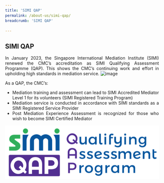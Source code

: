 ```yaml
---
title: 'SIMI QAP'
permalink: /about-us/simi-qap/
breadcrumb: 'SIMI QAP'

---
```



## SIMI QAP

<p style="text-align: justify">In January 2023, the Singapore International Mediation Institute (SIMI) renewed the CMC’s accreditation as SIMI Qualifying Assessment Programme (QAP). This shows the CMC’s continuing work and effort in upholding high standards in mediation service. 
<img width="2052" alt="image" src="https://user-images.githubusercontent.com/109506880/221125992-55898868-61aa-4941-be9f-97586b4da40c.png">
</p>

<p style="text-align: justify">As a QAP, the CMC’s:</p>

<ul style="text-align: justify">
  <li>Mediation training and assessment can lead to SIMI Accredited Mediator Level 1 for its volunteers (SIMI Registered Training Program)</li>
  <li>Mediation service is conducted in accordance with SIMI standards as a SIMI Registered Service Provider</li>
  <li>Post Mediation Experience Assessment is recognized for those who wish to become SIMI Certified Mediator</li>
</ul>

<div class="image"><img src="/images/1544584969835.png/" title="SIMI QAP" alt="SIMI QAP" style="width: 600px"></div>
